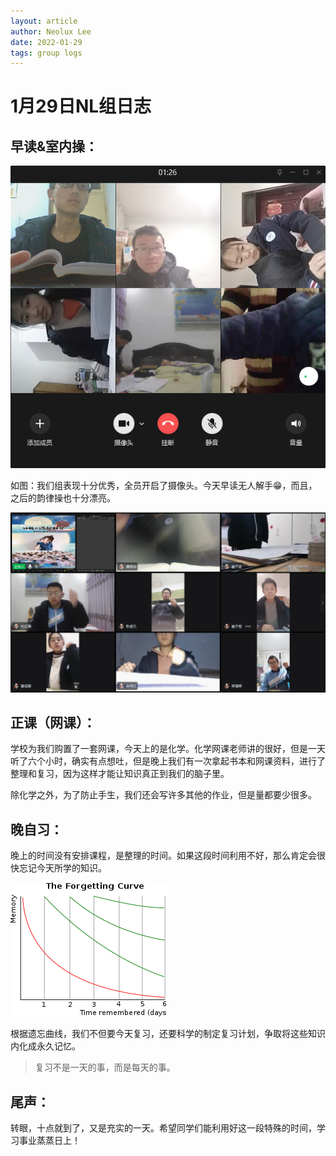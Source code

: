 ```yaml
---
layout: article
author: Neolux Lee
date: 2022-01-29
tags: group logs
---
```




# 1月29日NL组日志

## 早读&室内操：

![image-20220129214449643](../assets/img/2022-01-29-We-Have-A-New-Online-Class_imgs/image-20220129214449643.png)

如图：我们组表现十分优秀，全员开启了摄像头。今天早读无人解手😁，而且，之后的韵律操也十分漂亮。

![image-20220129214610133](../assets/img/2022-01-29-We-Have-A-New-Online-Class_imgs/image-20220129214610133.png)



## 正课（网课）：

学校为我们购置了一套网课，今天上的是化学。化学网课老师讲的很好，但是一天听了六个小时，确实有点想吐，但是晚上我们有一次拿起书本和网课资料，进行了整理和复习，因为这样才能让知识真正到我们的脑子里。



除化学之外，为了防止手生，我们还会写许多其他的作业，但是量都要少很多。

## 晚自习：

晚上的时间没有安排课程，是整理的时间。如果这段时间利用不好，那么肯定会很快忘记今天所学的知识。

![img](../assets/img/2022-01-29-We-Have-A-New-Online-Class_imgs/250px-ForgettingCurve.svg.png)

根据遗忘曲线，我们不但要今天复习，还要科学的制定复习计划，争取将这些知识内化成永久记忆。

> 复习不是一天的事，而是每天的事。

## 尾声：

转眼，十点就到了，又是充实的一天。希望同学们能利用好这一段特殊的时间，学习事业蒸蒸日上！

